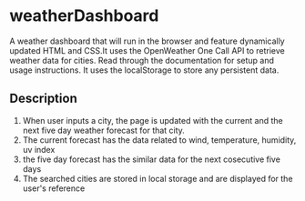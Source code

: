 # weatherDashboard
 A weather dashboard that will run in the browser and feature dynamically updated HTML and CSS.It uses the OpenWeather One Call API to retrieve weather data for cities. Read through the documentation for setup and usage instructions. It uses the localStorage to store any persistent data.
 
 ## Description
 1) When user inputs a city, the page is updated with the current and the next five day weather forecast for that city.
 2) The current forecast has the data related to wind, temperature, humidity, uv index
 3) the five day forecast has the similar data for the next cosecutive five days
 4) The searched cities are stored in local storage and are displayed for the user's reference
 
